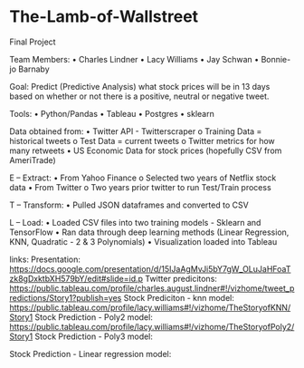 # The-Lamb-of-Wallstreet
Final Project

Team Members: 
•	Charles Lindner
•	Lacy Williams
•	Jay Schwan
•	Bonnie-jo Barnaby

Goal:  Predict (Predictive Analysis) what stock prices will be in 13 days based on whether or not there is a positive, neutral or negative tweet.

Tools: 
•	Python/Pandas
•	Tableau
•	Postgres
•	sklearn

Data obtained from: 
•	Twitter API - Twitterscraper
o	Training Data = historical tweets
o	Test Data = current tweets
o	Twitter metrics for how many retweets
•	US Economic Data for stock prices (hopefully CSV from AmeriTrade) 

E – Extract:
•	From Yahoo Finance
o	Selected two years of Netflix stock data 
•	From Twitter
o	Two years prior twitter to run Test/Train process

T – Transform:
•	Pulled JSON dataframes and converted to CSV

L – Load:
•	Loaded CSV files into two training models - Sklearn and TensorFlow
•	Ran data through deep learning methods (Linear Regression, KNN, Quadratic - 2 & 3 Polynomials)
•	Visualization loaded into Tableau

links:
Presentation: </br>
https://docs.google.com/presentation/d/15IJaAgMvJi5bY7gW_OLuJaHFoaTzk8gDxktbXH579bY/edit#slide=id.p
Twitter predicitons:</br>
https://public.tableau.com/profile/charles.august.lindner#!/vizhome/tweet_predictions/Story1?publish=yes
Stock Prediciton - knn model:</br>
https://public.tableau.com/profile/lacy.williams#!/vizhome/TheStoryofKNN/Story1
Stock Prediction - Poly2 model:</br>
https://public.tableau.com/profile/lacy.williams#!/vizhome/TheStoryofPoly2/Story1
Stock Prediction - Poly3 model:</br>

Stock Prediction - Linear regression model:</br>

